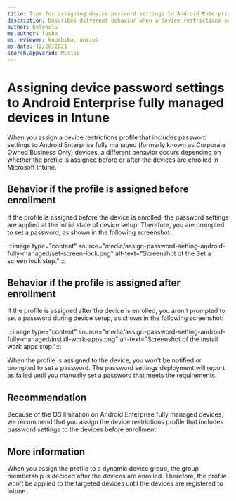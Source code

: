 ```yaml
---
title: Tips for assigning device password settings to Android Enterprise fully managed devices in Intune
description: Describes different behavior when a device restrictions profile that includes password settings is assigned to Android Enterprise fully managed devices before and after enrollment. 
author: helenclu
ms.author: luche
ms.reviewer: kaushika, anziob
ms.date: 12/20/2021
search.appverid: MET150
---
```

# Assigning device password settings to Android Enterprise fully managed devices in Intune

When you assign a device restrictions profile that includes password settings to Android Enterprise fully managed (formerly known as Corporate Owned Business Only) devices, a different behavior occurs depending on whether the profile is assigned before or after the devices are enrolled in Microsoft Intune.

## Behavior if the profile is assigned before enrollment

If the profile is assigned before the device is enrolled, the password settings are applied at the initial state of device setup. Therefore, you are prompted to set a password, as shown in the following screenshot:

:::image type="content" source="media/assign-password-setting-android-fully-managed/set-screen-lock.png" alt-text="Screenshot of the Set a screen lock step.":::

## Behavior if the profile is assigned after enrollment

If the profile is assigned after the device is enrolled, you aren't prompted to set a password during device setup, as shown in the following screenshot:

:::image type="content" source="media/assign-password-setting-android-fully-managed/install-work-apps.png" alt-text="Screenshot of the Install work apps step.":::

When the profile is assigned to the device, you won't be notified or prompted to set a password. The password settings deployment will report as failed until you manually set a password that meets the requirements.

## Recommendation

Because of the OS limitation on Android Enterprise fully managed devices, we recommend that you assign the device restrictions profile that includes password settings to the devices before enrollment.

## More information

When you assign the profile to a dynamic device group, the group membership is decided after the devices are enrolled. Therefore, the profile won't be applied to the targeted devices until the devices are registered to Intune.
